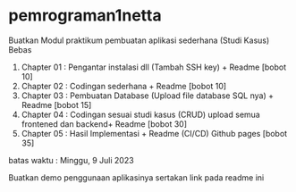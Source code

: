 # pemrograman1netta
Buatkan Modul praktikum pembuatan aplikasi sederhana (Studi Kasus) Bebas
1. Chapter 01 : Pengantar instalasi dll (Tambah SSH key) + Readme [bobot 10]
2. Chapter 02 : Codingan sederhana + Readme [bobot 10]
3. Chapter 03 : Pembuatan Database (Upload file database SQL nya) + Readme [bobot 15]
4. Chapter 04 : Codingan sesuai studi kasus (CRUD) upload semua frontened dan backend+ Readme [bobot 30]
5. Chapter 05 : Hasil Implementasi + Readme (CI/CD) Github pages [bobot 35]

batas waktu : Minggu, 9 Juli 2023

Buatkan demo penggunaan aplikasinya
sertakan link pada readme ini

